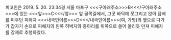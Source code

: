 피고인은 2019. 5. 20. 23:34경 서울 마포구 <<<구아래주소>>>B<<</구아래주소>>>에 있는 <<<앞>>>C<<</앞>>> 앞 골목길에서, 그곳 바닥에 쪼그리고 앉아 담배를 피우던 피해자 <<<내국인이름>>>D<<</내국인이름>>>(여, 가명)의 옆으로 다가가 갑자기 손으로 피해자의 왼쪽 허벅지와 종아리를 위쪽으로 쓸어 올리듯 만져 피해자를 강제로 추행하였다.